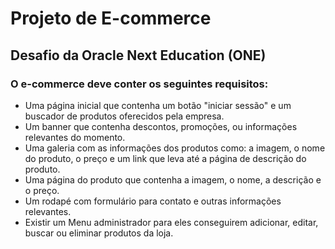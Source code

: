 # Projeto de E-commerce

<h2>Desafio da Oracle Next Education (ONE)</h2>

<h3>O e-commerce deve conter os seguintes requisitos: </h3>

- Uma página inicial que contenha um botão "iniciar sessão" e um buscador de produtos oferecidos pela empresa.
- Um banner que contenha descontos, promoções, ou informações relevantes do momento.
- Uma galeria com as informações dos produtos como: a imagem, o nome do produto, o preço e um link que leva até a página de descrição do produto.
- Uma página do produto que contenha a imagem, o nome, a descrição e o preço.
- Um rodapé com formulário para contato e outras informações relevantes.
- Existir um Menu administrador para eles conseguirem adicionar, editar, buscar ou eliminar produtos da loja.

